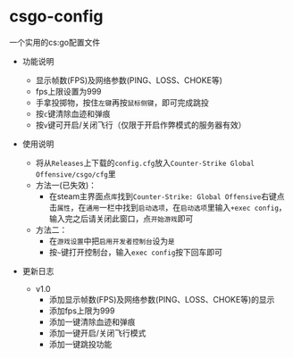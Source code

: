 # csgo-config

一个实用的cs:go配置文件

- 功能说明
  - 显示帧数(FPS)及网络参数(PING、LOSS、CHOKE等)
  - fps上限设置为999
  - 手拿投掷物，按住`左键`再按`鼠标侧键`，即可完成跳投
  - 按`c`键清除血迹和弹痕
  - 按`v`键可开启/关闭飞行（仅限于开启作弊模式的服务器有效）

- 使用说明
  - 将从`Releases`上下载的`config.cfg`放入`Counter-Strike Global Offensive/csgo/cfg`里
  - 方法一(已失效)：
    - 在steam主界面点`库`找到`Counter-Strike: Global Offensive`右键点击`属性`，在`通用`一栏中找到`启动选项`，在`启动选项`里输入`+exec config`，输入完之后请关闭此窗口，点`开始游戏`即可
  - 方法二：
    - 在`游戏设置`中把`启用开发者控制台`设为`是`
    - 按`~`键打开控制台，输入`exec config`按下回车即可
- 更新日志
  - v1.0
    - 添加显示帧数(FPS)及网络参数(PING、LOSS、CHOKE等)的显示
    - 添加fps上限为999
    - 添加一键清除血迹和弹痕
    - 添加一键开启/关闭飞行模式
    - 添加一键跳投功能

